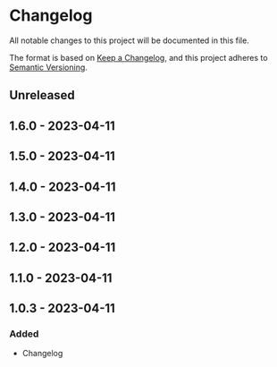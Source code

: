# Changelog

All notable changes to this project will be documented in this file.

The format is based on [Keep a Changelog](https://keepachangelog.com/en/1.0.0/),
and this project adheres to [Semantic Versioning](https://semver.org/spec/v2.0.0.html).

## Unreleased

## 1.6.0 - 2023-04-11

## 1.5.0 - 2023-04-11

## 1.4.0 - 2023-04-11

## 1.3.0 - 2023-04-11

## 1.2.0 - 2023-04-11

## 1.1.0 - 2023-04-11

## 1.0.3 - 2023-04-11
### Added
- Changelog
